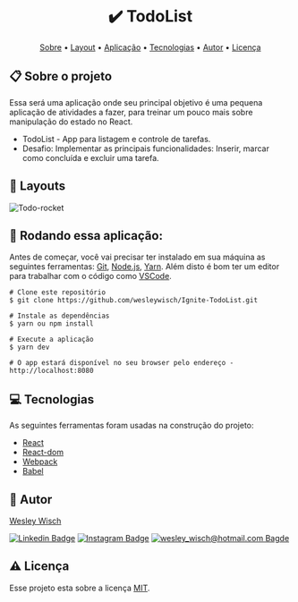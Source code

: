 <h1 align="center"> ✔️ TodoList</h1>

<p align="center">  <a href="#sobre">Sobre</a> • <a href="#layout">Layout</a> • <a href="#aplicacao">Aplicação</a> • <a href="#techs">Tecnologias</a> • <a href="#autor">Autor</a> • <a href="#licenca">Licença</a> </p>


  <h2 id="sobre"> 📋 Sobre o projeto</h2>
  
  Essa será uma aplicação onde seu principal objetivo é uma pequena aplicação de atividades a fazer, para treinar um pouco mais sobre manipulação do estado no React.
- TodoList - App para listagem e controle de tarefas.  
- Desafio: Implementar as principais funcionalidades: Inserir, marcar como concluída e excluir uma tarefa.

<h2 id="layout"> 🎨  Layouts</h2>

![Todo-rocket](https://user-images.githubusercontent.com/79159487/125626674-4a1716ad-7bf3-4f64-965b-2d7e3b698eaa.gif)



<h2 id="aplicacao"> 🎲  Rodando essa aplicação: </h2>

Antes de começar, você vai precisar ter instalado em sua máquina as seguintes ferramentas:  [Git](https://git-scm.com/),  [Node.js](https://nodejs.org/en/),  [Yarn](https://yarnpkg.com/). Além disto é bom ter um editor para trabalhar com o código como  [VSCode](https://code.visualstudio.com/).

```
# Clone este repositório
$ git clone https://github.com/wesleywisch/Ignite-TodoList.git

# Instale as dependências
$ yarn ou npm install

# Execute a aplicação
$ yarn dev

# O app estará disponível no seu browser pelo endereço - http://localhost:8080
```

 <h2 id="techs"> 💻 Tecnologias</h2>
 As seguintes ferramentas foram usadas na construção do projeto:

- [React]()
- [React-dom]()
- [Webpack]()
- [Babel]()

 <h2 id="autor"> 🦸 Autor</h2>

[Wesley Wisch](https://www.linkedin.com/in/wesley-wisch)

[![Linkedin Badge](https://img.shields.io/badge/-LinkedIn-blue?style=flat-square-border&logo=Linkedin&logoColor=white&link=https://www.linkedin.com/in/wesley-wisch/)](https://www.linkedin.com/in/wesley-wisch) [![Instagram Badge](https://img.shields.io/badge/-Instagram-CC0000?style=flat-square-border&logo=Instagram&logoColor=white&link=https://www.instagram.com/wesley_wisch/)](https://www.instagram.com/wesley_wisch/) [![wesley_wisch@hotmail.com Bagde](https://img.shields.io/badge/wesley_wisch-2e7eea?style=flat-square-border&logo=microsoft-outlook&logoColor=white)](mailto:wesley_wisch@hotmail.com)

<h2 id="licenca"> ⚠️  Licença</h2>

Esse projeto esta sobre a licença [MIT](https://github.com/wesleywisch/Ignite-reactjs-conceitos-do-react/blob/main/LICENSE).
